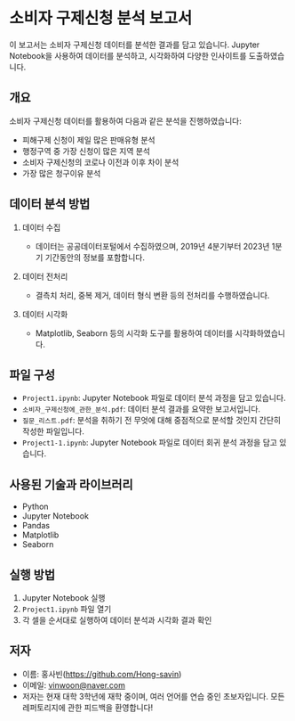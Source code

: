 # 소비자 구제신청 분석 보고서

이 보고서는 소비자 구제신청 데이터를 분석한 결과를 담고 있습니다. Jupyter Notebook을 사용하여 데이터를 분석하고, 시각화하여 다양한 인사이트를 도출하였습니다.

## 개요

소비자 구제신청 데이터를 활용하여 다음과 같은 분석을 진행하였습니다:
- 피해구제 신청이 제일 많은 판매유형 분석
- 행정구역 중 가장 신청이 많은 지역 분석
- 소비자 구제신청의 코로나 이전과 이후 차이 분석
- 가장 많은 청구이유 분석

## 데이터 분석 방법

1. 데이터 수집
    - 데이터는 공공데이터포털에서 수집하였으며, 2019년 4분기부터 2023년 1분기 기간동안의 정보를 포함합니다.

2. 데이터 전처리
    - 결측치 처리, 중복 제거, 데이터 형식 변환 등의 전처리를 수행하였습니다.

3. 데이터 시각화
    - Matplotlib, Seaborn 등의 시각화 도구를 활용하여 데이터를 시각화하였습니다.

## 파일 구성

- `Project1.ipynb`: Jupyter Notebook 파일로 데이터 분석 과정을 담고 있습니다.
- `소비자_구제신청에_관한_분석.pdf`: 데이터 분석 결과를 요약한 보고서입니다.
- `질문_리스트.pdf`: 분석을 취하기 전 무엇에 대해 중점적으로 분석할 것인지 간단히 작성한 파일입니다.
- `Project1-1.ipynb`: Jupyter Notebook 파일로 데이터 회귀 분석 과정을 담고 있습니다.

## 사용된 기술과 라이브러리

- Python
- Jupyter Notebook
- Pandas
- Matplotlib
- Seaborn

## 실행 방법

1. Jupyter Notebook 실행
2. `Project1.ipynb` 파일 열기
3. 각 셀을 순서대로 실행하여 데이터 분석과 시각화 결과 확인


## 저자

- 이름: 홍사빈(https://github.com/Hong-savin)
- 이메일: vinwoon@naver.com
- 저자는 현재 대학 3학년에 재학 중이며, 여러 언어를 연습 중인 초보자입니다. 모든 레퍼토리지에 관한 피드백을 환영합니다!
